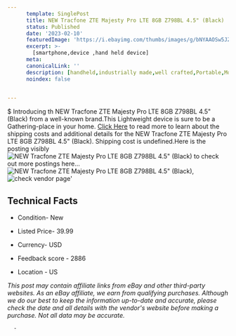 ```yaml
---
      template: SinglePost
      title: NEW Tracfone ZTE Majesty Pro LTE 8GB Z798BL 4.5" (Black)
      status: Published
      date: '2023-02-10'
      featuredImage: 'https://i.ebayimg.com/thumbs/images/g/bNYAAOSw5JZjG7K1/s-l225.jpg'
      excerpt: >-
        [smartphone,device ,hand held device]
      meta:
      canonicalLink: ''
      description: [handheld,industrially made,well crafted,Portable,Mobile,Compact,Convenient,Lightweight,Maneuverable,Man-portable,Miniature,Carriable,Hand-held,Light,Holdable,Transportable,Mobile device,Pocket-sized,On-the-go,Wireless,Cordless,Compact size,Convenient size, smartphone,device ,hand held device]
      noindex: false
      

---
```

$
      Introducing th NEW Tracfone ZTE Majesty Pro LTE 8GB Z798BL 4.5" (Black) from a well-known brand.This Lightweight device  is sure to be a Gathering-place in your home. [Click Here](https://www.ebay.com/itm/334557926454?hash=item4de534d436%3Ag%3AbNYAAOSw5JZjG7K1&mkevt=1&mkcid=1&mkrid=711-53200-19255-0&campid=%253CePNCampaignId%253E&customid=%253CreferenceId%253E&toolid=10049) to read more to learn about the shipping costs and additional details for the NEW Tracfone ZTE Majesty Pro LTE 8GB Z798BL 4.5" (Black). Shipping cost is undefined.Here is the posting visibly ![NEW Tracfone ZTE Majesty Pro LTE 8GB Z798BL 4.5" (Black)](https://i.ebayimg.com/thumbs/images/g/bNYAAOSw5JZjG7K1/s-l225.jpg) to check out more postings here... ![NEW Tracfone ZTE Majesty Pro LTE 8GB Z798BL 4.5" (Black)](https://i.ebayimg.com/images/g/bNYAAOSw5JZjG7K1/s-l1600.jpg), ![check vendor page](https://origin-galleryplus.ebayimg.com/ws/web/334557926454_2_0_1/225x225.jpg,https://origin-galleryplus.ebayimg.com/ws/web/334557926454_3_0_1/225x225.jpg,https://origin-galleryplus.ebayimg.com/ws/web/334557926454_4_0_1/225x225.jpg,https://origin-galleryplus.ebayimg.com/ws/web/334557926454_5_0_1/225x225.jpg,https://origin-galleryplus.ebayimg.com/ws/web/334557926454_6_0_1/225x225.jpg)'

      

 ## Technical Facts 



     
      

 - Condition- New 


      

 - Listed Price- 39.99 


      

 - Currency- USD 


      

 - Feedback score - 2886 


      

 - Location - US 


      
      

 *_This post may contain affiliate links from eBay and other third-party websites. As an eBay affiliate, we earn from qualifying purchases. Although we do our best to keep the information up-to-date and accurate, please check the date and all details with the vendor's website before making a purchase. Not all data may be accurate._*




      -
